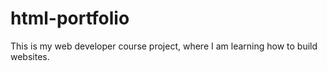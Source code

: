 # html-portfolio
This is my web developer course project, where I am learning how to build websites.
